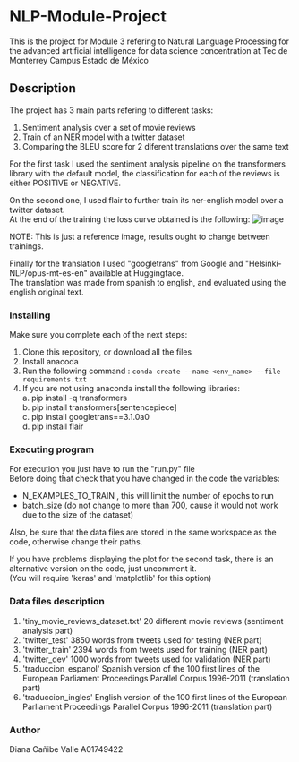 # NLP-Module-Project
This is the project for Module 3 refering to Natural Language Processing 
for the advanced artificial intelligence for data science concentration 
at Tec de Monterrey Campus Estado de México

## Description
The project has 3 main parts refering to different tasks:
1. Sentiment analysis over a set of movie reviews 
2. Train of an NER model with a twitter dataset
3. Comparing the BLEU score for 2 diferent translations over the same text

For the first task I used the sentiment analysis pipeline on the transformers library with the default model,
the classification for each of the reviews is either POSITIVE or NEGATIVE. 

On the second one, I used flair to further train its ner-english model over a twitter dataset.<br />
At the end of the training the loss curve obtained is the following:
![image](https://user-images.githubusercontent.com/101147406/201423135-3ee62d15-85a5-4fc8-936e-31172d992857.png)

NOTE: This is just a reference image, results ought to change between trainings. 

Finally for the translation I used "googletrans" from Google and "Helsinki-NLP/opus-mt-es-en" available at Huggingface.<br />
The translation was made from spanish to english, and evaluated using the english original text. 

### Installing
Make sure you complete each of the next steps:
1. Clone this repository, or download all the files 
2. Install anacoda
3. Run the following command : ```conda create --name <env_name> --file requirements.txt```
4. If you are not using anaconda install the following libraries:<br />
   a. pip install -q transformers<br />
   b. pip install transformers[sentencepiece]<br />
   c. pip install googletrans==3.1.0a0<br />
   d. pip install flair<br />

### Executing program
For execution you just have to run the "run.py" file<br />
Before doing that check that you have changed in the code the variables:<br />
   * N_EXAMPLES_TO_TRAIN , this will limit the number of epochs to run<br />
   * batch_size (do not change to more than 700, cause it would not work due to the size of the dataset)<br />

Also, be sure that the data files are stored in the same workspace as the code, otherwise change their paths.

If you have problems displaying the plot for the second task, there is an alternative version on the code, just uncomment it.<br />
(You will require 'keras' and 'matplotlib' for this option)

### Data files description
1. 'tiny_movie_reviews_dataset.txt' 20 different movie reviews (sentiment analysis part) 
2. 'twitter_test'  3850 words from tweets used for testing  (NER part)
3. 'twitter_train' 2394 words from tweets used for training (NER part)
4. 'twitter_dev' 1000 words from tweets used for validation (NER part)
5. 'traduccion_espanol' Spanish version of the 100 first lines of the European Parliament 
Proceedings Parallel Corpus 1996-2011 (translation part)
6. 'traduccion_ingles' English version of the 100 first lines of the European Parliament 
Proceedings Parallel Corpus 1996-2011 (translation part)

### Author
Diana Cañibe Valle
A01749422
